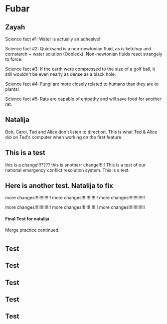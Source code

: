 # Fubar

## Zayah

Science fact #1: Water is actually an adhesive!

Science fact #2: Quicksand is a non-newtonian fluid, as is ketchup and cornstarch + water solution (Oobleck).  Non-newtonian fluids react strangely to force.

Science fact #3: If the earth were compressed to the size of a golf ball, it still wouldn't be even nearly as dense as a black hole.

Science fact #4: Fungi are more closely related to humans than they are to plants!

Science fact #5: Rats are capable of empathy and will save food for another rat.

## Natalija

Bob, Carol, Ted and Alice don't listen to direction.
This is what Ted & Alice did on Ted's computer when working on the first feature.

## This is a test

this is a change!!!????
this is anotherr change!!!!!
This is a test of our national emergency conflict resolution system. This is a test.


## Here is another test. Natalija to fix
more changes!!!!!!!!!!!!!
more changes!!!!!!!!!!!!!
more changes!!!!!!!!!!!!!

more changes!!!!!!!!!!!!!
more changes!!!!!!!!!!!!!
more changes!!!!!!!!!!!!!


#### Final Test for natalija ####

Merge practice continued.

#
## Test
## Test
## Test
## Test
## Test
